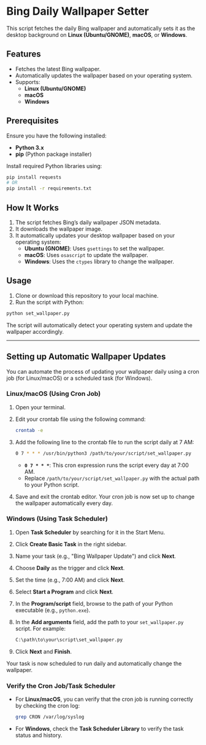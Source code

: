 # Bing Daily Wallpaper Setter

This script fetches the daily Bing wallpaper and automatically sets it as the desktop background on **Linux (Ubuntu/GNOME)**, **macOS**, or **Windows**.

## Features
- Fetches the latest Bing wallpaper.
- Automatically updates the wallpaper based on your operating system.
- Supports:
  - **Linux (Ubuntu/GNOME)**
  - **macOS**
  - **Windows**

## Prerequisites

Ensure you have the following installed:

- **Python 3.x**
- **pip** (Python package installer)

Install required Python libraries using:

```bash
pip install requests
# OR
pip install -r requirements.txt
```

## How It Works

1. The script fetches Bing’s daily wallpaper JSON metadata.
2. It downloads the wallpaper image.
3. It automatically updates your desktop wallpaper based on your operating system:
   - **Ubuntu (GNOME)**: Uses `gsettings` to set the wallpaper.
   - **macOS**: Uses `osascript` to update the wallpaper.
   - **Windows**: Uses the `ctypes` library to change the wallpaper.

## Usage

1. Clone or download this repository to your local machine.
2. Run the script with Python:

```bash
python set_wallpaper.py
```

The script will automatically detect your operating system and update the wallpaper accordingly.

---

## Setting up Automatic Wallpaper Updates

You can automate the process of updating your wallpaper daily using a cron job (for Linux/macOS) or a scheduled task (for Windows).

### Linux/macOS (Using Cron Job)

1. Open your terminal.
2. Edit your crontab file using the following command:

   ```bash
   crontab -e
   ```

3. Add the following line to the crontab file to run the script daily at 7 AM:

   ```bash
   0 7 * * * /usr/bin/python3 /path/to/your/script/set_wallpaper.py
   ```

   - **`0 7 * * *`**: This cron expression runs the script every day at 7:00 AM.
   - Replace `/path/to/your/script/set_wallpaper.py` with the actual path to your Python script.

4. Save and exit the crontab editor. Your cron job is now set up to change the wallpaper automatically every day.

### Windows (Using Task Scheduler)

1. Open **Task Scheduler** by searching for it in the Start Menu.
2. Click **Create Basic Task** in the right sidebar.
3. Name your task (e.g., "Bing Wallpaper Update") and click **Next**.
4. Choose **Daily** as the trigger and click **Next**.
5. Set the time (e.g., 7:00 AM) and click **Next**.
6. Select **Start a Program** and click **Next**.
7. In the **Program/script** field, browse to the path of your Python executable (e.g., `python.exe`).
8. In the **Add arguments** field, add the path to your `set_wallpaper.py` script. For example:

   ```bash
   C:\path\to\your\script\set_wallpaper.py
   ```

9. Click **Next** and **Finish**.

Your task is now scheduled to run daily and automatically change the wallpaper.

### Verify the Cron Job/Task Scheduler

- For **Linux/macOS**, you can verify that the cron job is running correctly by checking the cron log:

   ```bash
   grep CRON /var/log/syslog
   ```

- For **Windows**, check the **Task Scheduler Library** to verify the task status and history.
